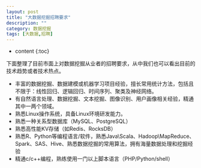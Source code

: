 ```yaml
---
layout: post
title: "大数据挖掘招聘要求"
description: ""
category: 数据挖掘
tags: [大数据,招聘]
---
```

* content
{:toc}

下面整理了目前市面上对数据挖掘从业者的招聘要求，从中我们也可以看出目前的技术趋势或者技术热点。




- 丰富的数据挖掘、数据建模或机器学习项目经验，擅长常用统计方法，包括且不限于：线性回归、逻辑回归、时间序列、聚类及神经网络。
- 有自然语言处理、数据挖掘、文本挖掘、图像识别、用户画像相关经验，精通其中一两个领域。
- 熟悉Linux操作系统，具备Linux环境研发能力。
- 熟悉一种关系型数据库（MySQL、PostgreSQL）
- 熟悉高性能KV存储（如Redis、RocksDB）
- 熟悉R、Python等编程语言/软件，熟悉Java\Scala、Hadoop\MapReduce、Spark、SAS、Hive、熟悉数据挖掘的常用算法，拥有海量数据处理和挖掘经验
- 精通c/c++编程，熟练使用一门以上脚本语言（PHP/Python/shell）